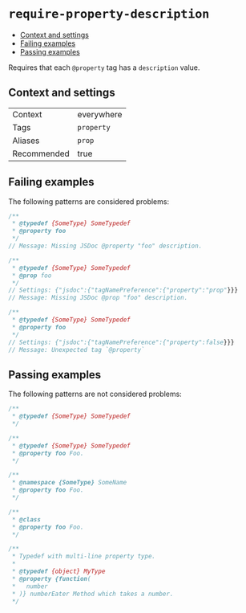 <a name="user-content-require-property-description"></a>
<a name="require-property-description"></a>
# <code>require-property-description</code>

* [Context and settings](#user-content-require-property-description-context-and-settings)
* [Failing examples](#user-content-require-property-description-failing-examples)
* [Passing examples](#user-content-require-property-description-passing-examples)


Requires that each `@property` tag has a `description` value.

<a name="user-content-require-property-description-context-and-settings"></a>
<a name="require-property-description-context-and-settings"></a>
## Context and settings

|||
|---|---|
|Context|everywhere|
|Tags|`property`|
|Aliases|`prop`|
|Recommended|true|

<a name="user-content-require-property-description-failing-examples"></a>
<a name="require-property-description-failing-examples"></a>
## Failing examples

The following patterns are considered problems:

````js
/**
 * @typedef {SomeType} SomeTypedef
 * @property foo
 */
// Message: Missing JSDoc @property "foo" description.

/**
 * @typedef {SomeType} SomeTypedef
 * @prop foo
 */
// Settings: {"jsdoc":{"tagNamePreference":{"property":"prop"}}}
// Message: Missing JSDoc @prop "foo" description.

/**
 * @typedef {SomeType} SomeTypedef
 * @property foo
 */
// Settings: {"jsdoc":{"tagNamePreference":{"property":false}}}
// Message: Unexpected tag `@property`
````



<a name="user-content-require-property-description-passing-examples"></a>
<a name="require-property-description-passing-examples"></a>
## Passing examples

The following patterns are not considered problems:

````js
/**
 * @typedef {SomeType} SomeTypedef
 */

/**
 * @typedef {SomeType} SomeTypedef
 * @property foo Foo.
 */

/**
 * @namespace {SomeType} SomeName
 * @property foo Foo.
 */

/**
 * @class
 * @property foo Foo.
 */

/**
 * Typedef with multi-line property type.
 *
 * @typedef {object} MyType
 * @property {function(
 *   number
 * )} numberEater Method which takes a number.
 */
````

